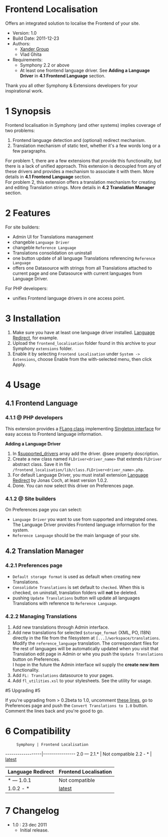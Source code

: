 Frontend Localisation
==============

Offers an integrated solution to localise the Frontend of your site.

* Version: 1.0
* Build Date: 2011-12-23
* Authors:
	- [Xander Group](http://www.xanderadvertising.com)
	- Vlad Ghita
* Requirements:
	- Symphony 2.2 or above
	- At least one frontend language driver. See **Adding a Language Driver** in **4.1 Frontend Language** section.

Thank you all other Symphony & Extensions developers for your inspirational work.




# 1 Synopsis #

Frontend localisation in Symphony (and other systems) implies coverage of two problems:<br />
1. Frontend language detection and (optional) redirect mechanism.<br />
2. Translation mechanism of static text, whether it's a few words long or a few paragraphs.

For problem 1, there are a few extensions that provide this functionality, but there is a lack of unified approach. This extension is decoupled from any of these drivers and provides a mechanism to associate it with them. More details in **4.1 Frontend Language** section.<br />
For problem 2, this extension offers a translation mechanism for creating and editing Translation strings. More details in **4.2 Translation Manager** section.



# 2 Features #
For site builders:

* Admin UI for Translations management
* changeble `Language Driver`
* changeble `Reference Language`
* Translations consolidation on uninstall
* one button update of all language Translations referencing `Reference Language`
* offers one Datasource with strings from all Translations attached to current page and one Datasource with current languages from Language Driver.

For PHP developers:

* unifies Frontend language drivers in one access point.



# 3 Installation #

1. Make sure you have at least one language driver installed. [Language Redirect](https://github.com/klaftertief/language_redirect), for example.
1. Upload the `frontend_localisation` folder found in this archive to your Symphony `extensions` folder.    
2. Enable it by selecting `Frontend Localisation` under `System -> Extensions`, choose Enable from the with-selected menu, then click Apply.



# 4 Usage #

## 4.1 Frontend Language ##

### 4.1.1 @ PHP developers ###

This extension provides a [FLang class](https://github.com/vlad-ghita/frontend_localisation/blob/master/lib/class.FLang.php) implementing [Singleton interface](https://github.com/symphonycms/symphony-2/blob/master/symphony/lib/core/interface.singleton.php) for easy access to Frontend language information.

<b>Adding a Language Driver</b>

1. In [$supported_drivers](https://github.com/vlad-ghita/frontend_localisation/blob/master/lib/class.FLang.php#L22) array add the driver. @see property doscription.
2. Create a new class named `FLDriver<driver_name>` that extends `FLDriver` abstract class. Save it in file `/frontend_localisation/lib/class.FLDriver<driver_name>.php`.
3. For default Language Driver, you must install extension [Language Redirect](https://github.com/klaftertief/language_redirect) by Jonas Coch, at least version 1.0.2.
4. Done. You can now select this driver on Preferences page.



### 4.1.2 @ Site builders ###

On Preferences page you can select:

- `Language Driver` you want to use from supported and integrated ones. The Language Driver provides Frontend language information for the system.
- `Reference Language` should be the main language of your site.


## 4.2 Translation Manager ##

### 4.2.1 Preferences page ###

- `Default storage format` is used as default when creating new Translations.
- `Consolidate Translations` is set default to `checked`. When this is checked, on uninstall, translation folders will **not** be deleted.
- pushing `Update Translations` button will update all languages Translations with reference to `Reference Language`.


### 4.2.2 Managing Translations ###

1. Add new translations through Admin interface.
2. Add new translations for selected `$storage_format` (XML, PO, I18N) directly in the file from the filesystem at `[...]/workspace/translations`. Modify the `reference_language` translation. The correspondant files for the rest of languages will be automatically updated when you visit that Translation edit page in Admin or whe you push the `Update Translations` button on Preferences.<br />
I hope in the future the Admin interface wil supply the <b>create new item</b> functionality.
3. Add `FL: Translations` datasource to your pages.
4. Add `fl_utilities.xsl` to your stylesheets. See the utility for usage.




#5 Upgrading #5

If you're upgrading from > 0.2beta to 1.0, uncomment [these lines](https://github.com/vlad-ghita/frontend_localisation/blob/master/extension.driver.php#L320-322), go to Preferences page and push the `Convert Translations to 1.0` button. Comment the lines back and you're good to go.



# 6 Compatibility #

         Symphony | Frontend Localisation
------------------|----------------
      2.0 — 2.1.* | Not compatible
      2.2 - *     | [latest](https://github.com/vlad-ghita/frontend_localisation)

Language Redirect | Frontend Localisation
------------------|----------------
        * — 1.0.1 | Not compatible
    1.0.2 - *     | [latest](https://github.com/vlad-ghita/frontend_localisation)



# 7 Changelog #

- 1.0 : 23 dec 2011
    * Initial release.